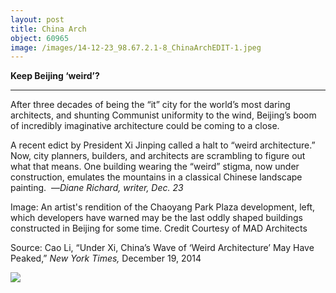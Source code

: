 ```yaml
---
layout: post
title: China Arch
object: 60965
image: /images/14-12-23_98.67.2.1-8_ChinaArchEDIT-1.jpeg
---
```

**Keep Beijing ‘weird’?**

****

After three decades of being the “it” city for the world’s most daring architects, and shunting Communist uniformity to the wind, Beijing’s boom of incredibly imaginative architecture could be coming to a close. 

A recent edict by President Xi Jinping called a halt to “weird architecture.” Now, city planners, builders, and architects are scrambling to figure out what that means. One building wearing the “weird” stigma, now under construction, emulates the mountains in a classical Chinese landscape painting.  —*Diane Richard, writer, Dec. 23*

Image: An artist's rendition of the Chaoyang Park Plaza development, left, which developers have warned may be the last oddly shaped buildings constructed in Beijing for some time. Credit Courtesy of MAD Architects

Source: Cao Li, “Under Xi, China’s Wave of ‘Weird Architecture’ May Have Peaked,” *New York Times,* December 19, 2014

![]({{siteurl.base}}/images/14-12-23_98.67.2.1-8_ChinaArchEDIT-1.jpeg)
